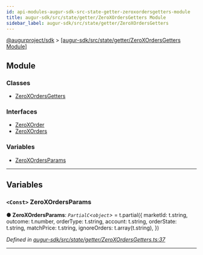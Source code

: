 ```yaml
---
id: api-modules-augur-sdk-src-state-getter-zeroxordersgetters-module
title: augur-sdk/src/state/getter/ZeroXOrdersGetters Module
sidebar_label: augur-sdk/src/state/getter/ZeroXOrdersGetters
---
```


[@augurproject/sdk](api-readme.md) > [[augur-sdk/src/state/getter/ZeroXOrdersGetters Module]](api-modules-augur-sdk-src-state-getter-zeroxordersgetters-module.md)

## Module

### Classes

* [ZeroXOrdersGetters](api-classes-augur-sdk-src-state-getter-zeroxordersgetters-zeroxordersgetters.md)

### Interfaces

* [ZeroXOrder](api-interfaces-augur-sdk-src-state-getter-zeroxordersgetters-zeroxorder.md)
* [ZeroXOrders](api-interfaces-augur-sdk-src-state-getter-zeroxordersgetters-zeroxorders.md)

### Variables

* [ZeroXOrdersParams](api-modules-augur-sdk-src-state-getter-zeroxordersgetters-module.md#zeroxordersparams)

---

## Variables

<a id="zeroxordersparams"></a>

### `<Const>` ZeroXOrdersParams

**● ZeroXOrdersParams**: *`PartialC`<`object`>* =  t.partial({
  marketId: t.string,
  outcome: t.number,
  orderType: t.string,
  account: t.string,
  orderState: t.string,
  matchPrice: t.string,
  ignoreOrders: t.array(t.string),
})

*Defined in [augur-sdk/src/state/getter/ZeroXOrdersGetters.ts:37](https://github.com/AugurProject/augur/blob/304ca83772/packages/augur-sdk/src/state/getter/ZeroXOrdersGetters.ts#L37)*

___

